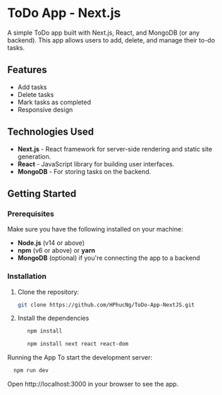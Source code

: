 # ToDo App - Next.js

A simple ToDo app built with Next.js, React, and MongoDB (or any backend). This app allows users to add, delete, and manage their to-do tasks.

## Features

- Add tasks
- Delete tasks
- Mark tasks as completed
- Responsive design

## Technologies Used

- **Next.js** - React framework for server-side rendering and static site generation.
- **React** - JavaScript library for building user interfaces.
- **MongoDB** - For storing tasks on the backend.

## Getting Started

### Prerequisites

Make sure you have the following installed on your machine:

- **Node.js** (v14 or above)
- **npm** (v6 or above) or **yarn**
- **MongoDB** (optional) if you're connecting the app to a backend

### Installation

1. Clone the repository:
   ```bash
   git clone https://github.com/HPhucNg/ToDo-App-NextJS.git
2. Install the dependencies
    ```bash
       npm install
   ```
   ```bash
      npm install next react react-dom
   ```
Running the App
To start the development server:
   ```bash
     npm run dev
   ```

Open http://localhost:3000 in your browser to see the app.
